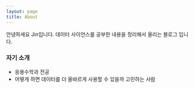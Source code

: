 ```yaml
---
layout: page
title: About
---
```


<p class="message">
  안녕하세요 Jin입니다.
  데이터 사이언스를 공부한 내용을 정리해서 올리는 블로그 입니다.
</p>

### 자기 소개
- 응용수학과 전공
- 어떻게 하면 데이터를 더 올바르게 사용할 수 있을까 고민하는 사람
